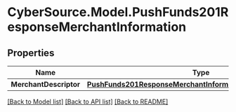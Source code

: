# CyberSource.Model.PushFunds201ResponseMerchantInformation
## Properties

Name | Type | Description | Notes
------------ | ------------- | ------------- | -------------
**MerchantDescriptor** | [**PushFunds201ResponseMerchantInformationMerchantDescriptor**](PushFunds201ResponseMerchantInformationMerchantDescriptor.md) |  | [optional] 

[[Back to Model list]](../README.md#documentation-for-models) [[Back to API list]](../README.md#documentation-for-api-endpoints) [[Back to README]](../README.md)


